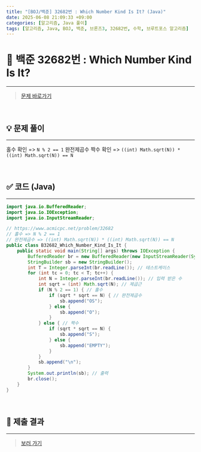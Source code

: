 ```yaml
---
title: "[BOJ/백준] 32682번 : Which Number Kind Is It? (Java)"
date: 2025-06-08 21:09:33 +09:00
categories: [알고리즘, Java 풀이]
tags: [알고리즘, Java, BOJ, 백준, 브론즈3, 32682번, 수학, 브루트포스 알고리즘]
---
```


<!-- ========================================================================== -->

# 📘 백준 32682번 : Which Number Kind Is It?

---

> [문제 바로가기](https://www.acmicpc.net/problem/32682)

<br>

<!-- ========================================================================== -->

## 💡 문제 풀이

---

홀수 확인 => `N % 2 == 1`
완전제곱수 짝수 확인 => `((int) Math.sqrt(N)) * ((int) Math.sqrt(N)) == N`

<br>

<!-- ========================================================================== -->

## ✅ 코드 (Java)

---

```java
import java.io.BufferedReader;
import java.io.IOException;
import java.io.InputStreamReader;

// https://www.acmicpc.net/problem/32682
// 홀수 => N % 2 == 1
// 완전제곱수 => ((int) Math.sqrt(N)) * ((int) Math.sqrt(N)) == N
public class B32682_Which_Number_Kind_Is_It {
	public static void main(String[] args) throws IOException {
		BufferedReader br = new BufferedReader(new InputStreamReader(System.in));
		StringBuilder sb = new StringBuilder();
		int T = Integer.parseInt(br.readLine()); // 테스트케이스
		for (int tc = 0; tc < T; tc++) {
			int N = Integer.parseInt(br.readLine()); // 입력 받은 수
			int sqrt = (int) Math.sqrt(N); // 제곱근
			if (N % 2 == 1) { // 홀수
				if (sqrt * sqrt == N) { // 완전제곱수
					sb.append("OS");
				} else {
					sb.append("O");
				}
			} else { // 짝수
				if (sqrt * sqrt == N) {
					sb.append("S");
				} else {
					sb.append("EMPTY");
				}
			}
			sb.append("\n");
		}
		System.out.println(sb); // 출력
		br.close();
	}
}
```

<br>

<!-- ========================================================================== -->

## 💾 제출 결과

---

> [보러 가기](https://www.acmicpc.net/status?from_mine=1&problem_id=32682&user_id=juyn2000)

<br>

<!-- ========================================================================== -->

<!-- ## 🧩 새롭게 알게 된 점

---



<br> -->

<!-- ========================================================================== -->

<!--

## 🔗 참고한 자료

---

- []()

- []()

<br>
-->
